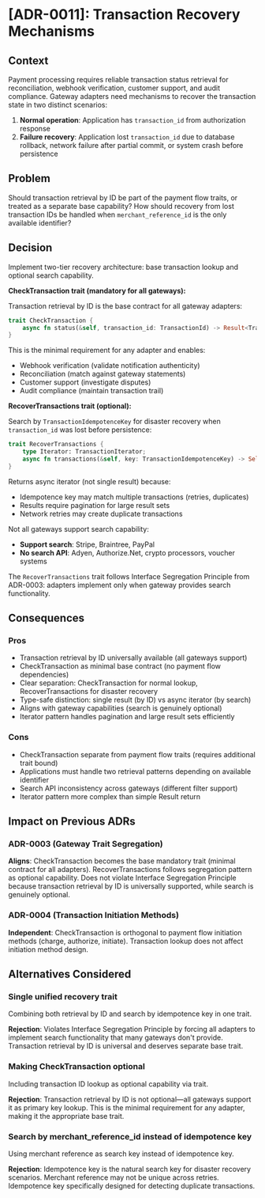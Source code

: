 # [ADR-0011]: Transaction Recovery Mechanisms

## Context

Payment processing requires reliable transaction status retrieval for reconciliation, webhook verification, customer support, and audit compliance. Gateway adapters need mechanisms to recover the transaction state in two distinct scenarios:

1. **Normal operation**: Application has `transaction_id` from authorization response
2. **Failure recovery**: Application lost `transaction_id` due to database rollback, network failure after partial commit, or system crash before persistence

## Problem

Should transaction retrieval by ID be part of the payment flow traits, or treated as a separate base capability? How should recovery from lost transaction IDs be handled when `merchant_reference_id` is the only available identifier?

## Decision

Implement two-tier recovery architecture: base transaction lookup and optional search capability.

**CheckTransaction trait (mandatory for all gateways):**

Transaction retrieval by ID is the base contract for all gateway adapters:

```rust
trait CheckTransaction {
    async fn status(&self, transaction_id: TransactionId) -> Result<Transaction, Error>;
}
```

This is the minimal requirement for any adapter and enables:
- Webhook verification (validate notification authenticity)
- Reconciliation (match against gateway statements)
- Customer support (investigate disputes)
- Audit compliance (maintain transaction trail)

**RecoverTransactions trait (optional):**

Search by `TransactionIdempotenceKey` for disaster recovery when `transaction_id` was lost before persistence:

```rust
trait RecoverTransactions {
    type Iterator: TransactionIterator;
    async fn transactions(&self, key: TransactionIdempotenceKey) -> Self::Iterator;
}
```

Returns async iterator (not single result) because:
- Idempotence key may match multiple transactions (retries, duplicates)
- Results require pagination for large result sets
- Network retries may create duplicate transactions

Not all gateways support search capability:
- **Support search**: Stripe, Braintree, PayPal
- **No search API**: Adyen, Authorize.Net, crypto processors, voucher systems

The `RecoverTransactions` trait follows Interface Segregation Principle from ADR-0003: adapters implement only when gateway provides search functionality.

## Consequences

### Pros
- Transaction retrieval by ID universally available (all gateways support)
- CheckTransaction as minimal base contract (no payment flow dependencies)
- Clear separation: CheckTransaction for normal lookup, RecoverTransactions for disaster recovery
- Type-safe distinction: single result (by ID) vs async iterator (by search)
- Aligns with gateway capabilities (search is genuinely optional)
- Iterator pattern handles pagination and large result sets efficiently

### Cons
- CheckTransaction separate from payment flow traits (requires additional trait bound)
- Applications must handle two retrieval patterns depending on available identifier
- Search API inconsistency across gateways (different filter support)
- Iterator pattern more complex than simple Result return

## Impact on Previous ADRs

### ADR-0003 (Gateway Trait Segregation)
**Aligns**: CheckTransaction becomes the base mandatory trait (minimal contract for all adapters). RecoverTransactions follows segregation pattern as optional capability. Does not violate Interface Segregation Principle because transaction retrieval by ID is universally supported, while search is genuinely optional.

### ADR-0004 (Transaction Initiation Methods)
**Independent**: CheckTransaction is orthogonal to payment flow initiation methods (charge, authorize, initiate). Transaction lookup does not affect initiation method design.

## Alternatives Considered

### Single unified recovery trait
Combining both retrieval by ID and search by idempotence key in one trait.

**Rejection**: Violates Interface Segregation Principle by forcing all adapters to implement search functionality that many gateways don't provide. Transaction retrieval by ID is universal and deserves separate base trait.

### Making CheckTransaction optional
Including transaction ID lookup as optional capability via trait.

**Rejection**: Transaction retrieval by ID is not optional—all gateways support it as primary key lookup. This is the minimal requirement for any adapter, making it the appropriate base trait.

### Search by merchant_reference_id instead of idempotence key
Using merchant reference as search key instead of idempotence key.

**Rejection**: Idempotence key is the natural search key for disaster recovery scenarios. Merchant reference may not be unique across retries. Idempotence key specifically designed for detecting duplicate transactions.
